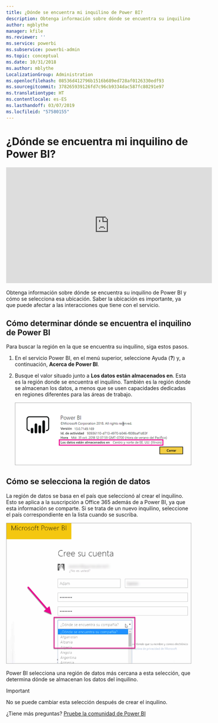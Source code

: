 ```yaml
---
title: ¿Dónde se encuentra mi inquilino de Power BI?
description: Obtenga información sobre dónde se encuentra su inquilino de Power BI y cómo se selecciona esa ubicación. Es importante comprenderlo, ya que puede afectar a las interacciones con el servicio.
author: mgblythe
manager: kfile
ms.reviewer: ''
ms.service: powerbi
ms.subservice: powerbi-admin
ms.topic: conceptual
ms.date: 10/31/2018
ms.author: mblythe
LocalizationGroup: Administration
ms.openlocfilehash: 08536d412796b1516b689ed728af0126330edf93
ms.sourcegitcommit: 378265939126fd7c96cb9334dac587fc80291e97
ms.translationtype: HT
ms.contentlocale: es-ES
ms.lasthandoff: 03/07/2019
ms.locfileid: "57580155"
---
```

# <a name="where-is-my-power-bi-tenant-located"></a>¿Dónde se encuentra mi inquilino de Power BI?

<iframe width="560" height="315" src="https://www.youtube.com/embed/0fOxaHJPvdM?showinfo=0" frameborder="0" allowfullscreen></iframe>

Obtenga información sobre dónde se encuentra su inquilino de Power BI y cómo se selecciona esa ubicación. Saber la ubicación es importante, ya que puede afectar a las interacciones que tiene con el servicio.

## <a name="how-to-determine-where-your-power-bi-tenant-is-located"></a>Cómo determinar dónde se encuentra el inquilino de Power BI

Para buscar la región en la que se encuentra su inquilino, siga estos pasos.

1. En el servicio Power BI, en el menú superior, seleccione Ayuda (**?**) y, a continuación, **Acerca de Power BI**.

1. Busque el valor situado junto a **Los datos están almacenados en**. Esta es la región donde se encuentra el inquilino. También es la región donde se almacenan los datos, a menos que se usen capacidades dedicadas en regiones diferentes para las áreas de trabajo.

    ![Región de datos](media/service-admin-where-is-my-tenant-located/power-bi-data-region.png)

## <a name="how-the-data-region-is-selected"></a>Cómo se selecciona la región de datos

La región de datos se basa en el país que seleccionó al crear el inquilino. Esto se aplica a la suscripción a Office 365 además de a Power BI, ya que esta información se comparte. Si se trata de un nuevo inquilino, seleccione el país correspondiente en la lista cuando se suscriba.

![Selección de país](media/service-admin-where-is-my-tenant-located/sign-up-country-selection.png)

Power BI selecciona una región de datos más cercana a esta selección, que determina dónde se almacenan los datos del inquilino.

> [!IMPORTANT]
> No se puede cambiar esta selección después de crear el inquilino.

¿Tiene más preguntas? [Pruebe la comunidad de Power BI](http://community.powerbi.com/)

